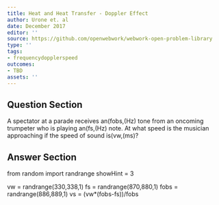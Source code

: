 ```yaml
---
title: Heat and Heat Transfer - Doppler Effect
author: Urone et. al
date: December 2017
editor: ''
source: https://github.com/openwebwork/webwork-open-problem-library
type: ''
tags:
- frequencydopplerspeed
outcomes:
- TBD
assets: ''
---
```


## Question Section 

A spectator at a parade receives an(fobs,(Hz) tone from an oncoming trumpeter who is
playing an(fs,(Hz) note. At what speed is the musician approaching if the speed of
sound is(vw,(ms)?



## Answer Section

from random import randrange
showHint = 3

vw = randrange(330,338,1)
fs = randrange(870,880,1)
fobs = randrange(886,889,1)
vs = (vw*(fobs-fs))/fobs